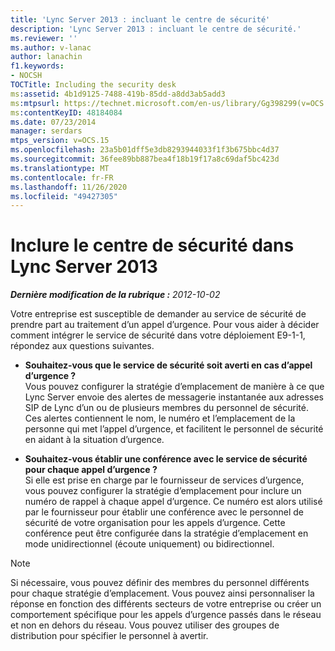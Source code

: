 ```yaml
---
title: 'Lync Server 2013 : incluant le centre de sécurité'
description: 'Lync Server 2013 : incluant le centre de sécurité.'
ms.reviewer: ''
ms.author: v-lanac
author: lanachin
f1.keywords:
- NOCSH
TOCTitle: Including the security desk
ms:assetid: 4b1d9125-7488-419b-85dd-a8dd3ab5add3
ms:mtpsurl: https://technet.microsoft.com/en-us/library/Gg398299(v=OCS.15)
ms:contentKeyID: 48184084
ms.date: 07/23/2014
manager: serdars
mtps_version: v=OCS.15
ms.openlocfilehash: 23a5b01dff5e3db8293944033f1f3b675bbc4d37
ms.sourcegitcommit: 36fee89bb887bea4f18b19f17a8c69daf5bc423d
ms.translationtype: MT
ms.contentlocale: fr-FR
ms.lasthandoff: 11/26/2020
ms.locfileid: "49427305"
---
```

# <a name="including-the-security-desk-in-lync-server-2013"></a>Inclure le centre de sécurité dans Lync Server 2013

<div data-xmlns="http://www.w3.org/1999/xhtml">

<div class="topic" data-xmlns="http://www.w3.org/1999/xhtml" data-msxsl="urn:schemas-microsoft-com:xslt" data-cs="https://msdn.microsoft.com/">

<div data-asp="https://msdn2.microsoft.com/asp">



</div>

<div id="mainSection">

<div id="mainBody">

<span> </span>

_**Dernière modification de la rubrique :** 2012-10-02_

Votre entreprise est susceptible de demander au service de sécurité de prendre part au traitement d’un appel d’urgence. Pour vous aider à décider comment intégrer le service de sécurité dans votre déploiement E9-1-1, répondez aux questions suivantes.

  - **Souhaitez-vous que le service de sécurité soit averti en cas d’appel d’urgence ?**  
    Vous pouvez configurer la stratégie d’emplacement de manière à ce que Lync Server envoie des alertes de messagerie instantanée aux adresses SIP de Lync d’un ou de plusieurs membres du personnel de sécurité. Ces alertes contiennent le nom, le numéro et l’emplacement de la personne qui met l’appel d’urgence, et facilitent le personnel de sécurité en aidant à la situation d’urgence.

<!-- end list -->

  - **Souhaitez-vous établir une conférence avec le service de sécurité pour chaque appel d’urgence ?**  
    Si elle est prise en charge par le fournisseur de services d’urgence, vous pouvez configurer la stratégie d’emplacement pour inclure un numéro de rappel à chaque appel d’urgence. Ce numéro est alors utilisé par le fournisseur pour établir une conférence avec le personnel de sécurité de votre organisation pour les appels d’urgence. Cette conférence peut être configurée dans la stratégie d’emplacement en mode unidirectionnel (écoute uniquement) ou bidirectionnel.

<div>


> [!NOTE]  
> Si nécessaire, vous pouvez définir des membres du personnel différents pour chaque stratégie d’emplacement. Vous pouvez ainsi personnaliser la réponse en fonction des différents secteurs de votre entreprise ou créer un comportement spécifique pour les appels d’urgence passés dans le réseau et non en dehors du réseau. Vous pouvez utiliser des groupes de distribution pour spécifier le personnel à avertir.



</div>

</div>

<span> </span>

</div>

</div>

</div>

